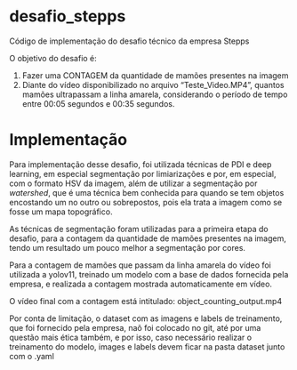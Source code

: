 # desafio_stepps
Código de implementação do desafio técnico da empresa Stepps

O objetivo do desafio é:
1. Fazer uma CONTAGEM da quantidade de mamões presentes na imagem
2. Diante do vídeo disponibilizado no arquivo “Teste_Video.MP4”, quantos mamões ultrapassam a linha amarela, considerando o período de tempo entre 00:05 segundos e 00:35 segundos.

# Implementação
Para implementação desse desafio, foi utilizada técnicas de PDI e deep learning, em especial segmentação por limiarizações e por, em especial, com o formato HSV da imagem, além de utilizar a segmentação por _watershed_, que é uma técnica bem conhecida para quando se tem objetos encostando um no outro ou sobrepostos, pois ela trata a imagem como se fosse um mapa topográfico. 

As técnicas de segmentação foram utilizadas para a primeira etapa do desafio, para a contagem da quantidade de mamões presentes na imagem, tendo um resultado um pouco melhor a segmentação por cores.

Para a contagem de mamões que passam da linha amarela do vídeo foi utilizada a yolov11, treinado um modelo com a base de dados fornecida pela empresa, e realizada a contagem mostrada automaticamente em vídeo.

O vídeo final com a contagem está intitulado: object_counting_output.mp4

Por conta de limitação, o dataset com as imagens e labels de treinamento, que foi fornecido pela empresa, naõ foi colocado no git, até por uma questão mais ética também, e por isso, caso necessário realizar o treinamento do modelo, images e labels devem ficar na pasta dataset junto com o .yaml